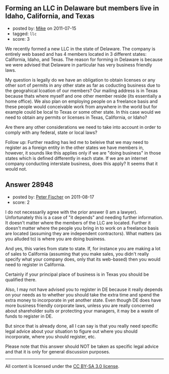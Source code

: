 ## Forming an LLC in Delaware but members live in Idaho, California, and Texas

- posted by: [Mike](https://stackexchange.com/users/-1/12005-mike) on 2011-07-15
- tagged: `llc`
- score: 3

We recently formed a new LLC in the state of Delaware. The company is entirely web based and has 4 members located in 3 different states: California, Idaho, and Texas. The reason for forming in Delaware is because we were advised that Delaware in particular has very business friendly laws.

My question is legally do we have an obligation to obtain licenses or any other sort of permits in any other state as far as coducting business due to the geograhical lcoation of our members? Our mailing address is in Texas because thats where myself and one other member reside (its essentially a home office). We also plan on employing people on a freelance basis and these people would conceivable work from anywhere in the world but for example could be local to Texas or some other state. In this case would we need to obtain any permits or licenses in Texas, California, or Idaho?

Are there any other considerations we need to take into account in order to comply with any federal, state or local laws?

Follow up: Further reading has led me to beleive that we may need to register as a foreign entity in the other states we have members in, however, it sounds like this applies only if we are "doing business" in those states which is defined differently in each state. If we are an internet company conducting interstate business, does this apply? It seems that it would not.



## Answer 28948

- posted by: [Peter Fischer](https://stackexchange.com/users/-1/12771-peter-fischer) on 2011-08-17
- score: 2

I do not necessarily agree with the prior answer (I am a lawyer).  Unfortunately this is a case of "it depends" and needing further information.  It doesn't matter where the members of the LLC are located.  Further it doesn't matter where the people you bring in to work on a freelance basis are located (assuming they are independent contractors).  What matters (as you alluded to) is where you are doing business.  

And yes, this varies from state to state.  If, for instance you are making a lot of sales to California (assuming that you make sales, you didn't really specify what your company does, only that its web-based) then you would need to register in California.

Certainly if your principal place of business is in Texas you should be qualified there.

Also, I may not have advised you to register in DE because it really depends on your needs as to whether you should take the extra time and spend the extra money to incorporate in yet another state.  Even though DE does have more business friendly corporate laws, unless you are really concerned about shareholder suits or protecting your managers, it may be a waste of funds to register in DE.

But since that is already done, all I can say is that you really need specific legal advice about your situation to figure out where you should incorporate, where you should register, etc.

Please note that this answer should NOT be taken as specific legal advice and that it is only for general discussion purposes.



---

All content is licensed under the [CC BY-SA 3.0 license](https://creativecommons.org/licenses/by-sa/3.0/).
